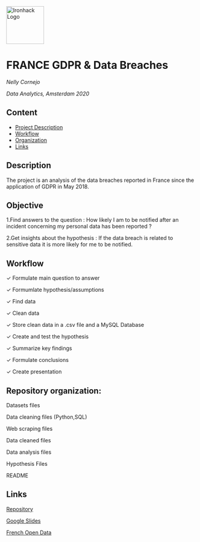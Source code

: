 <img src="https://bit.ly/2VnXWr2" alt="Ironhack Logo" width="100"/>

# FRANCE GDPR &  Data Breaches

*Nelly Cornejo*

*Data Analytics, Amsterdam 2020*

## Content
- [Project Description](#project-description)
- [Workflow](#workflow)
- [Organization](#organization)
- [Links](#links)

## Description

The project is an analysis of the data breaches reported in France since the application of GDPR in May 2018. 

## Objective

1.Find answers to the question : 
How likely I am to be notified after an incident concerning my personal data has been reported ? 

2.Get insights about the hypothesis : 
If the data breach is related to sensitive data it is more likely for me to be notified. 


## Workflow

✓ Formulate main question to answer

✓ Formumlate hypothesis/assumptions

✓ Find data

✓ Clean data

✓ Store clean data in a .csv file and a MySQL Database

✓ Create and test the hypothesis

✓ Summarize key findings 

✓ Formulate conclusions

✓ Create presentation


## Repository organization:

Datasets files

Data cleaning files (Python,SQL)

Web scraping files

Data cleaned files

Data analysis files

Hypothesis Files

README 

## Links 

[Repository](https://github.com/NellyCR/dataV2-labs/tree/master/module-2/Project-2-Data-Breach ) 

[Google Slides](https://docs.google.com/presentation/d/1Hd7Wvah1LR8lSNC8redvbLkv9L7vedRujVgd3dzGl3g/edit?usp=sharing ) 
 
[French Open Data](https://www.data.gouv.fr/fr/datasets/notifications-a-la-cnil-de-violations-de-donnees-a-caractere-personnel/)  

